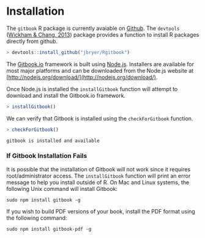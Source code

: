 


# Installation

The `gitbook` R package is currently avaiable on [Github](http://github.com). The `devtools` (<a href="http://CRAN.R-project.org/package=devtools">Wickham & Chang, 2013</a>) package provides a function to install R packages directly from github.


```r
> devtools::install_github("jbryer/Rgitbook")
```


The [Gitbook.io](http://gitbook.io) framework is built using [Node.js](http://nodejs.org/). Installers are available for most major platforms and can be downloaded from the Node.js website at [http://nodejs.org/download/](http://nodejs.org/download/).

Once Node.js is installed the `installGitbook` function will attempt to download and install the Gitbook.io framework.


```r
> installGitbook()
```


We can verify that Gitbook is installed using the `checkForGitbook` function.


```r
> checkForGitbook()
```

```
gitbook is installed and available
```


### If Gitbook Installation Fails

It is possible that the installation of Gitbook will not work since it requires root/administrator access. The `installGitbook` function will print an error message to help you install outside of R. On Mac and Linux systems, the following Unix command will install Gitbook:

```
sudo npm install gitbook -g
```

If you wish to build PDF versions of your book, install the PDF format using the following command:

```
sudo npm install gitbook-pdf -g
```


